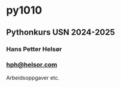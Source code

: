 # py1010
## Pythonkurs USN 2024-2025
### Hans Petter Helsør
### hph@helsor.com
Arbeidsoppgaver etc.
